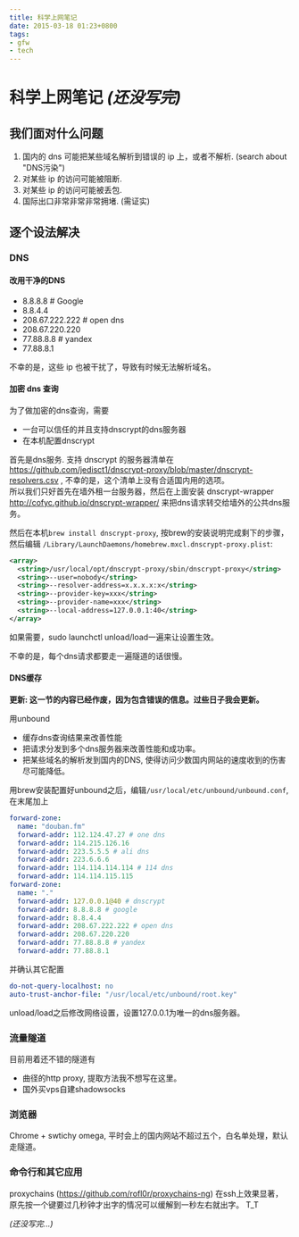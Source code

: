 ```yaml
---
title: 科学上网笔记
date: 2015-03-18 01:23+0800
tags:
- gfw
- tech
---
```


科学上网笔记 *(还没写完)*
=======================

我们面对什么问题
----------------
1. 国内的 dns 可能把某些域名解析到错误的 ip 上，或者不解析. (search about "DNS污染")
1. 对某些 ip 的访问可能被阻断.
1. 对某些 ip 的访问可能被丢包.
1. 国际出口非常非常非常拥堵. (需证实)

逐个设法解决
-------------
<!-- more -->

### DNS

#### 改用干净的DNS
- 8.8.8.8 # Google 
- 8.8.4.4 
- 208.67.222.222 # open dns
- 208.67.220.220
- 77.88.8.8 # yandex
- 77.88.8.1

不幸的是，这些 ip 也被干扰了，导致有时候无法解析域名。

#### 加密 dns 查询
为了做加密的dns查询，需要

- 一台可以信任的并且支持dnscrypt的dns服务器
- 在本机配置dnscrypt

首先是dns服务. 支持 dnscrypt 的服务器清单在 https://github.com/jedisct1/dnscrypt-proxy/blob/master/dnscrypt-resolvers.csv , 不幸的是，这个清单上没有合适国内用的选项。  
所以我们只好首先在墙外租一台服务器，然后在上面安装 dnscrypt-wrapper http://cofyc.github.io/dnscrypt-wrapper/ 来把dns请求转交给墙外的公共dns服务。

然后在本机`brew install dnscrypt-proxy`, 按brew的安装说明完成剩下的步骤，然后编辑 `/Library/LaunchDaemons/homebrew.mxcl.dnscrypt-proxy.plist`:

``` xml
<array>
  <string>/usr/local/opt/dnscrypt-proxy/sbin/dnscrypt-proxy</string>
  <string>--user=nobody</string>
  <string>--resolver-address=x.x.x.x:x</string>
  <string>--provider-key=xxx</string>
  <string>--provider-name=xxx</string>
  <string>--local-address=127.0.0.1:40</string>
</array>
```
如果需要，sudo launchctl unload/load一遍来让设置生效。

不幸的是，每个dns请求都要走一遍隧道的话很慢。

#### DNS缓存
**更新: 这一节的内容已经作废，因为包含错误的信息。过些日子我会更新。**


用unbound

- 缓存dns查询结果来改善性能
- 把请求分发到多个dns服务器来改善性能和成功率。
- 把某些域名的解析发到国内的DNS, 使得访问少数国内网站的速度收到的伤害尽可能降低。

用brew安装配置好unbound之后，编辑`/usr/local/etc/unbound/unbound.conf`, 在末尾加上

``` yaml
forward-zone:
  name: "douban.fm"
  forward-addr: 112.124.47.27 # one dns
  forward-addr: 114.215.126.16
  forward-addr: 223.5.5.5 # ali dns
  forward-addr: 223.6.6.6
  forward-addr: 114.114.114.114 # 114 dns
  forward-addr: 114.114.115.115
forward-zone:
  name: "."
  forward-addr: 127.0.0.1@40 # dnscrypt
  forward-addr: 8.8.8.8 # google
  forward-addr: 8.8.4.4
  forward-addr: 208.67.222.222 # open dns
  forward-addr: 208.67.220.220
  forward-addr: 77.88.8.8 # yandex
  forward-addr: 77.88.8.1
```
并确认其它配置

``` yaml
do-not-query-localhost: no
auto-trust-anchor-file: "/usr/local/etc/unbound/root.key"
```
unload/load之后修改网络设置，设置127.0.0.1为唯一的dns服务器。

### 流量隧道
目前用着还不错的隧道有

- 曲径的http proxy, 提取方法我不想写在这里。
- 国外买vps自建shadowsocks

### 浏览器
Chrome + swtichy omega, 平时会上的国内网站不超过五个，白名单处理，默认走隧道。

### 命令行和其它应用
proxychains (https://github.com/rofl0r/proxychains-ng) 在ssh上效果显著，原先按一个键要过几秒钟才出字的情况可以缓解到一秒左右就出字。 T_T


*(还没写完...)*
